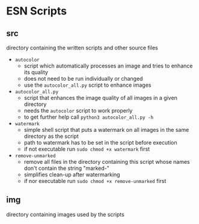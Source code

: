 # ESN Scripts

## src
directory containing the written scripts and other source files
* `autocolor`
    * script which automatically processes an image and tries to enhance its quality
    * does not need to be run individually or changed
    * use the `autocolor_all.py` script to enhance images
* `autocolor_all.py`
    * script that enhances the image quality of all images in a given directory
    * needs the `autocolor` script to work properly
    * to get further help call `python3 autocolor_all.py -h`
* `watermark`
    * simple shell script that puts a watermark on all images in the same directory as the script
    * path to watermark has to be set in the script before execution
    * if not executable run `sudo chmod +x watermark` first
* `remove-unmarked`
    * remove all files in the directory containing this script whose names don't contain the string "marked-"
    * simplifies clean-up after watermarking
    * if nor executable run `sudo chmod +x remove-unmarked` first

## img 
directory containing images used by the scripts

